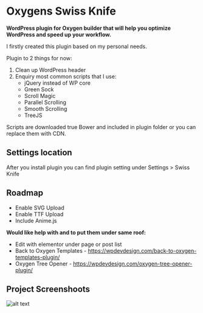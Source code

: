 # Oxygens Swiss Knife
**WordPress plugin for Oxygen builder that will help you optimize WordPress and speed up your workflow.**

I firstly created this plugin based on my personal needs. 

Plugin to 2 things for now:
1. Clean up WordPress header
2. Enquiry most common scripts that I use:
	- jQuery instead of WP core
	- Green Sock
	- Scroll Magic
	- Parallel Scrolling
	- Smooth Scrolling
	- TreeJS

Scripts are downloaded true Bower and included in plugin folder or you can replace them with CDN.	

## Settings location
After you install plugin you can find plugin setting under Settings > Swiss Knife

## Roadmap

- Enable SVG Upload
- Enable TTF Upload
- Include Anime.js

**Would like help with and to put them under same roof:**
- Edit with elementor under page or post list
- Back to Oxygen Templates - https://wpdevdesign.com/back-to-oxygen-templates-plugin/
- Oxygen Tree Opener - https://wpdevdesign.com/oxygen-tree-opener-plugin/

## Project Screenshoots
![alt text](https://github.com/krstivoja/Oxygens-Swiss-Knife/blob/master/preview.png "Plugin Preview")
